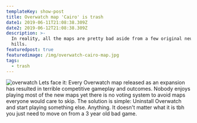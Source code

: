 ```yaml
---
templateKey: show-post
title: Overwatch map 'Cairo' is trash
date1: 2019-06-11T21:08:38.309Z
date2: 2019-06-12T21:08:38.309Z
description: >-
  In reality, all the maps are pretty bad aside from a few original neutral
  hills.
featuredpost: true
featuredimage: /img/overwatch-cairo-map.jpg
tags:
  - trash
---
```

![overwatch](/img/overwatch-cairo-map.jpg)
Lets face it: Every Overwatch map released as an expansion has resulted in terrible competitive gameplay and outcomes. Nobody enjoys playing most of the new maps yet there is no voting system to avoid maps everyone would care to skip. The solution is simple: Uninstall Overwatch and start playing something else. Anything. It doesn't matter what it is tbh you just need to move on from a 3 year old bad game.
